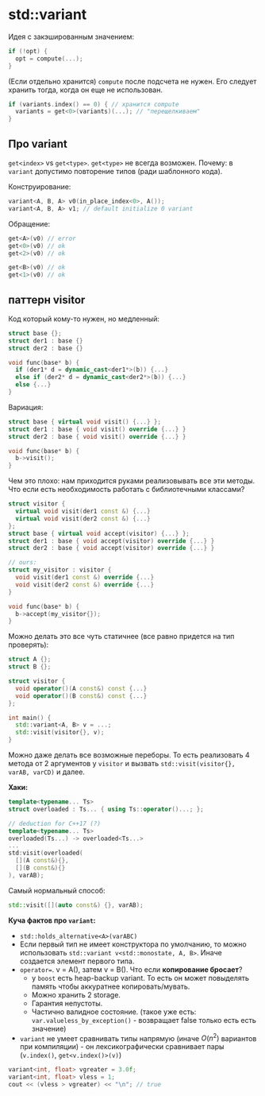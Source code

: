 # std::variant

Идея с закэшированным значением:
```cpp
if (!opt) {
  opt = compute(...);
}
```

(Если отдельно хранится) `compute` после подсчета не нужен. Его следует хранить тогда, когда он еще не использован.
```cpp
if (variants.index() == 0) { // хранится compute
  variants = get<0>(variants)(...); // "перещелкиваем"
}
```

## Про variant
`get<index>` vs `get<type>`. `get<type>` не всегда возможен. Почему: в `variant` допустимо повторение типов (ради шаблонного кода).

Конструирование:
```cpp
variant<A, B, A> v0(in_place_index<0>, A());
variant<A, B, A> v1; // default initialize 0 variant
```

Обращение:
```cpp
get<A>(v0) // error
get<0>(v0) // ok
get<2>(v0) // ok

get<B>(v0) // ok
get<1>(v0) // ok
```

## паттерн visitor
Код который кому-то нужен, но медленный:
```cpp
struct base {};
struct der1 : base {}
struct der2 : base {}

void func(base* b) {
  if (der1* d = dynamic_cast<der1*>(b)) {...}
  else if (der2* d = dynamic_cast<der2*>(b)) {...}
  else {...}
}
```
Вариация:
```cpp
struct base { virtual void visit() {...} };
struct der1 : base { void visit() override {...} }
struct der2 : base { void visit() override {...} }

void func(base* b) {
  b->visit();
}
```

Чем это плохо: нам приходится руками реализовывать все эти методы. Что если есть необходимость работать с библиотечными классами?

```cpp
struct visitor {
  virtual void visit(der1 const &) {...}
  virtual void visit(der2 const &) {...}
};
struct base { virtual void accept(visitor) {...} };
struct der1 : base { void accept(visitor) override {...} }
struct der2 : base { void accept(visitor) override {...} }

// ours:
struct my_visitor : visitor {
  void visit(der1 const &) override {...}
  void visit(der2 const &) override {...}
}

void func(base* b) {
  b->accept(my_visitor{});
}
```

Можно делать это все чуть статичнее (все равно придется на тип проверять):

```cpp
struct A {};
struct B {};

struct visitor {
  void operator()(A const&) const {...}
  void operator()(B const&) const {...}
};

int main() {
  std::variant<A, B> v = ...;
  std::visit(visitor{}, v);
}
```

Можно даже делать все возможные переборы. То есть реализовать 4 метода от 2 аргументов у `visitor` и вызвать `std::visit(visitor{}, varAB, varCD)` и далее.

__Хаки:__
```cpp
template<typename... Ts>
struct overloaded : Ts... { using Ts::operator()...; };

// deduction for C++17 (?)
template<typename... Ts>
overloaded(Ts...) -> overloaded<Ts...>
...
std:visit(overloaded(
  [](A const&){},
  [](B const&){}
), varAB);
```

Самый нормальный способ:
```cpp
std::visit([](auto const&) {}, varAB);
```

__Куча фактов про `variant`:__
* `std::holds_alternative<A>(varABC)`
* Если первый тип не имеет конструктора по умолчанию, то можно использовать `std::variant v<std::monostate, A, B>`. Иначе создается элемент первого типа.
* `operator=`. v = A(), затем v = B(). Что если __копирование бросает__? 
  * у `boost` есть heap-backup variant. То есть он может повыделять память чтобы аккуратнее копировать/мувать.
  * Можно хранить 2 storage.
  * Гарантия непустоты.
  * Частично валидное состояние. (такое уже есть: `var.valueless_by_exception()` - возвращает false только есть есть значение)
* `variant` не умеет сравнивать типы напрямую (иначе $O(n^2)$ вариантов при компиляции) - он лексикографически сравнивает пары (`v.index()`, `get<v.index()>(v)`)
```cpp
variant<int, float> vgreater = 3.0f;
variant<int, float> vless = 1;
cout << (vless > vgreater) << "\n"; // true
```
